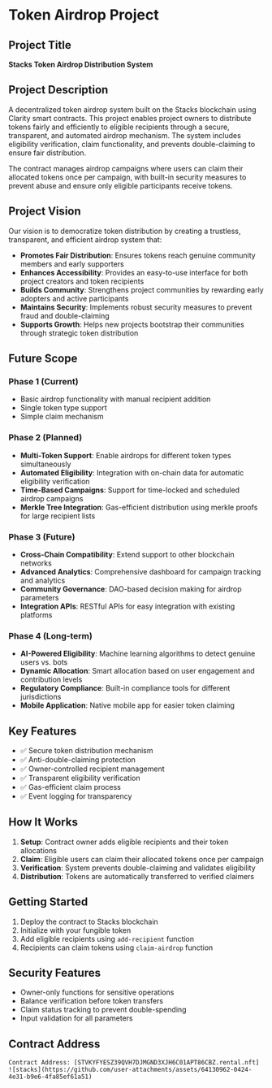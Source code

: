 # Token Airdrop Project

## Project Title
**Stacks Token Airdrop Distribution System**

## Project Description
A decentralized token airdrop system built on the Stacks blockchain using Clarity smart contracts. This project enables project owners to distribute tokens fairly and efficiently to eligible recipients through a secure, transparent, and automated airdrop mechanism. The system includes eligibility verification, claim functionality, and prevents double-claiming to ensure fair distribution.

The contract manages airdrop campaigns where users can claim their allocated tokens once per campaign, with built-in security measures to prevent abuse and ensure only eligible participants receive tokens.

## Project Vision
Our vision is to democratize token distribution by creating a trustless, transparent, and efficient airdrop system that:

- **Promotes Fair Distribution**: Ensures tokens reach genuine community members and early supporters
- **Enhances Accessibility**: Provides an easy-to-use interface for both project creators and token recipients
- **Builds Community**: Strengthens project communities by rewarding early adopters and active participants
- **Maintains Security**: Implements robust security measures to prevent fraud and double-claiming
- **Supports Growth**: Helps new projects bootstrap their communities through strategic token distribution

## Future Scope

### Phase 1 (Current)
- Basic airdrop functionality with manual recipient addition
- Single token type support
- Simple claim mechanism

### Phase 2 (Planned)
- **Multi-Token Support**: Enable airdrops for different token types simultaneously
- **Automated Eligibility**: Integration with on-chain data for automatic eligibility verification
- **Time-Based Campaigns**: Support for time-locked and scheduled airdrop campaigns
- **Merkle Tree Integration**: Gas-efficient distribution using merkle proofs for large recipient lists

### Phase 3 (Future)
- **Cross-Chain Compatibility**: Extend support to other blockchain networks
- **Advanced Analytics**: Comprehensive dashboard for campaign tracking and analytics
- **Community Governance**: DAO-based decision making for airdrop parameters
- **Integration APIs**: RESTful APIs for easy integration with existing platforms

### Phase 4 (Long-term)
- **AI-Powered Eligibility**: Machine learning algorithms to detect genuine users vs. bots
- **Dynamic Allocation**: Smart allocation based on user engagement and contribution levels
- **Regulatory Compliance**: Built-in compliance tools for different jurisdictions
- **Mobile Application**: Native mobile app for easier token claiming



## Key Features
- ✅ Secure token distribution mechanism
- ✅ Anti-double-claiming protection  
- ✅ Owner-controlled recipient management
- ✅ Transparent eligibility verification
- ✅ Gas-efficient claim process
- ✅ Event logging for transparency

## How It Works
1. **Setup**: Contract owner adds eligible recipients and their token allocations
2. **Claim**: Eligible users can claim their allocated tokens once per campaign
3. **Verification**: System prevents double-claiming and validates eligibility
4. **Distribution**: Tokens are automatically transferred to verified claimers

## Getting Started
1. Deploy the contract to Stacks blockchain
2. Initialize with your fungible token
3. Add eligible recipients using `add-recipient` function
4. Recipients can claim tokens using `claim-airdrop` function

## Security Features
- Owner-only functions for sensitive operations
- Balance verification before token transfers
- Claim status tracking to prevent double-spending
- Input validation for all parameters

## Contract Address
```
Contract Address: [STVKYFYESZ39QVH7DJMGND3XJH6C01APT86CBZ.rental.nft]
![stacks](https://github.com/user-attachments/assets/64130962-0424-4e31-b9e6-4fa85ef61a51)


